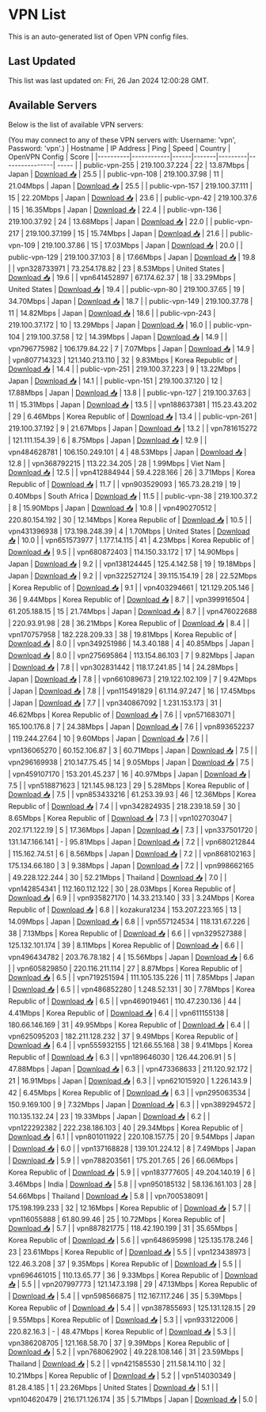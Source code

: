 # VPN List

This is an auto-generated list of Open VPN config files.

## Last Updated

This list was last updated on: Fri, 26 Jan 2024 12:00:28 GMT.

## Available Servers

Below is the list of available VPN servers:

(You may connect to any of these VPN servers with: Username: 'vpn', Password: 'vpn'.)
| Hostname | IP Address | Ping | Speed | Country | OpenVPN Config | Score |
|----------|------------|------|-------|---------|----------------| ----- |
| public-vpn-255 | 219.100.37.224 | 22 | 13.87Mbps | Japan | [Download 📥](./configs/server_0_JP.ovpn) | 25.5 |
| public-vpn-108 | 219.100.37.98 | 11 | 21.04Mbps | Japan | [Download 📥](./configs/server_1_JP.ovpn) | 25.5 |
| public-vpn-157 | 219.100.37.111 | 15 | 22.20Mbps | Japan | [Download 📥](./configs/server_2_JP.ovpn) | 23.6 |
| public-vpn-42 | 219.100.37.6 | 15 | 16.35Mbps | Japan | [Download 📥](./configs/server_3_JP.ovpn) | 22.4 |
| public-vpn-136 | 219.100.37.92 | 24 | 13.68Mbps | Japan | [Download 📥](./configs/server_4_JP.ovpn) | 22.0 |
| public-vpn-217 | 219.100.37.199 | 15 | 15.74Mbps | Japan | [Download 📥](./configs/server_5_JP.ovpn) | 21.6 |
| public-vpn-109 | 219.100.37.86 | 15 | 17.03Mbps | Japan | [Download 📥](./configs/server_6_JP.ovpn) | 20.0 |
| public-vpn-129 | 219.100.37.103 | 8 | 17.66Mbps | Japan | [Download 📥](./configs/server_7_JP.ovpn) | 19.8 |
| vpn328733971 | 73.254.178.82 | 23 | 8.53Mbps | United States | [Download 📥](./configs/server_8_US.ovpn) | 19.6 |
| vpn641452897 | 67.174.62.37 | 18 | 33.29Mbps | United States | [Download 📥](./configs/server_9_US.ovpn) | 19.4 |
| public-vpn-80 | 219.100.37.65 | 19 | 34.70Mbps | Japan | [Download 📥](./configs/server_10_JP.ovpn) | 18.7 |
| public-vpn-149 | 219.100.37.78 | 11 | 14.82Mbps | Japan | [Download 📥](./configs/server_11_JP.ovpn) | 18.6 |
| public-vpn-243 | 219.100.37.172 | 10 | 13.29Mbps | Japan | [Download 📥](./configs/server_12_JP.ovpn) | 16.0 |
| public-vpn-104 | 219.100.37.58 | 12 | 14.39Mbps | Japan | [Download 📥](./configs/server_13_JP.ovpn) | 14.9 |
| vpn796775982 | 106.179.84.22 | 7 | 7.07Mbps | Japan | [Download 📥](./configs/server_14_JP.ovpn) | 14.9 |
| vpn807714323 | 121.140.213.110 | 32 | 9.83Mbps | Korea Republic of | [Download 📥](./configs/server_15_KR.ovpn) | 14.4 |
| public-vpn-251 | 219.100.37.223 | 9 | 13.22Mbps | Japan | [Download 📥](./configs/server_16_JP.ovpn) | 14.1 |
| public-vpn-151 | 219.100.37.120 | 12 | 17.88Mbps | Japan | [Download 📥](./configs/server_17_JP.ovpn) | 13.8 |
| public-vpn-127 | 219.100.37.63 | 11 | 15.31Mbps | Japan | [Download 📥](./configs/server_18_JP.ovpn) | 13.5 |
| vpn188637381 | 115.23.43.202 | 29 | 6.46Mbps | Korea Republic of | [Download 📥](./configs/server_19_KR.ovpn) | 13.4 |
| public-vpn-261 | 219.100.37.192 | 9 | 21.67Mbps | Japan | [Download 📥](./configs/server_20_JP.ovpn) | 13.2 |
| vpn781615272 | 121.111.154.39 | 6 | 8.75Mbps | Japan | [Download 📥](./configs/server_21_JP.ovpn) | 12.9 |
| vpn484628781 | 106.150.249.101 | 4 | 48.53Mbps | Japan | [Download 📥](./configs/server_22_JP.ovpn) | 12.8 |
| vpn368792215 | 113.22.34.205 | 28 | 1.99Mbps | Viet Nam | [Download 📥](./configs/server_23_VN.ovpn) | 12.5 |
| vpn412884944 | 59.4.228.166 | 26 | 3.71Mbps | Korea Republic of | [Download 📥](./configs/server_24_KR.ovpn) | 11.7 |
| vpn903529093 | 165.73.28.219 | 19 | 0.40Mbps | South Africa | [Download 📥](./configs/server_25_ZA.ovpn) | 11.5 |
| public-vpn-38 | 219.100.37.2 | 8 | 15.90Mbps | Japan | [Download 📥](./configs/server_26_JP.ovpn) | 10.8 |
| vpn490270512 | 220.80.154.192 | 30 | 12.14Mbps | Korea Republic of | [Download 📥](./configs/server_27_KR.ovpn) | 10.5 |
| vpn431396938 | 173.198.248.39 | 4 | 1.70Mbps | United States | [Download 📥](./configs/server_28_US.ovpn) | 10.0 |
| vpn651573977 | 1.177.14.115 | 41 | 4.23Mbps | Korea Republic of | [Download 📥](./configs/server_29_KR.ovpn) | 9.5 |
| vpn680872403 | 114.150.33.172 | 17 | 14.90Mbps | Japan | [Download 📥](./configs/server_30_JP.ovpn) | 9.2 |
| vpn138124445 | 125.4.142.58 | 19 | 19.18Mbps | Japan | [Download 📥](./configs/server_31_JP.ovpn) | 9.2 |
| vpn322527124 | 39.115.154.19 | 28 | 22.52Mbps | Korea Republic of | [Download 📥](./configs/server_32_KR.ovpn) | 9.1 |
| vpn403294661 | 121.129.205.146 | 36 | 9.44Mbps | Korea Republic of | [Download 📥](./configs/server_33_KR.ovpn) | 8.7 |
| vpn399916504 | 61.205.188.15 | 15 | 21.74Mbps | Japan | [Download 📥](./configs/server_34_JP.ovpn) | 8.7 |
| vpn476022688 | 220.93.91.98 | 28 | 36.21Mbps | Korea Republic of | [Download 📥](./configs/server_35_KR.ovpn) | 8.4 |
| vpn170757958 | 182.228.209.33 | 38 | 19.81Mbps | Korea Republic of | [Download 📥](./configs/server_36_KR.ovpn) | 8.0 |
| vpn349251986 | 14.3.40.188 | 4 | 40.85Mbps | Japan | [Download 📥](./configs/server_37_JP.ovpn) | 8.0 |
| vpn275695864 | 113.154.86.103 | 7 | 9.82Mbps | Japan | [Download 📥](./configs/server_38_JP.ovpn) | 7.8 |
| vpn302831442 | 118.17.241.85 | 14 | 24.28Mbps | Japan | [Download 📥](./configs/server_39_JP.ovpn) | 7.8 |
| vpn661089673 | 219.122.102.109 | 7 | 9.42Mbps | Japan | [Download 📥](./configs/server_40_JP.ovpn) | 7.8 |
| vpn115491829 | 61.114.97.247 | 16 | 17.45Mbps | Japan | [Download 📥](./configs/server_41_JP.ovpn) | 7.7 |
| vpn340867092 | 1.231.153.173 | 31 | 46.62Mbps | Korea Republic of | [Download 📥](./configs/server_42_KR.ovpn) | 7.6 |
| vpn571683071 | 165.100.176.8 | 7 | 24.38Mbps | Japan | [Download 📥](./configs/server_43_JP.ovpn) | 7.6 |
| vpn893652237 | 119.244.27.64 | 10 | 9.60Mbps | Japan | [Download 📥](./configs/server_44_JP.ovpn) | 7.6 |
| vpn136065270 | 60.152.106.87 | 3 | 60.71Mbps | Japan | [Download 📥](./configs/server_45_JP.ovpn) | 7.5 |
| vpn296169938 | 210.147.75.45 | 14 | 9.05Mbps | Japan | [Download 📥](./configs/server_46_JP.ovpn) | 7.5 |
| vpn459107170 | 153.201.45.237 | 16 | 40.97Mbps | Japan | [Download 📥](./configs/server_47_JP.ovpn) | 7.5 |
| vpn518871623 | 121.145.98.123 | 29 | 5.28Mbps | Korea Republic of | [Download 📥](./configs/server_48_KR.ovpn) | 7.5 |
| vpn853433216 | 61.253.39.93 | 46 | 12.36Mbps | Korea Republic of | [Download 📥](./configs/server_49_KR.ovpn) | 7.4 |
| vpn342824935 | 218.239.18.59 | 30 | 8.65Mbps | Korea Republic of | [Download 📥](./configs/server_50_KR.ovpn) | 7.3 |
| vpn102703047 | 202.171.122.19 | 5 | 17.36Mbps | Japan | [Download 📥](./configs/server_51_JP.ovpn) | 7.3 |
| vpn337501720 | 131.147.166.141 | - | 95.81Mbps | Japan | [Download 📥](./configs/server_52_JP.ovpn) | 7.2 |
| vpn680212844 | 115.162.74.51 | 6 | 8.56Mbps | Japan | [Download 📥](./configs/server_53_JP.ovpn) | 7.2 |
| vpn868102163 | 175.134.66.180 | 3 | 9.38Mbps | Japan | [Download 📥](./configs/server_54_JP.ovpn) | 7.2 |
| vpn998662165 | 49.228.122.244 | 30 | 52.21Mbps | Thailand | [Download 📥](./configs/server_55_TH.ovpn) | 7.0 |
| vpn142854341 | 112.160.112.122 | 30 | 28.03Mbps | Korea Republic of | [Download 📥](./configs/server_56_KR.ovpn) | 6.9 |
| vpn935827170 | 14.33.213.140 | 33 | 3.24Mbps | Korea Republic of | [Download 📥](./configs/server_57_KR.ovpn) | 6.8 |
| kozakura1234 | 153.207.223.165 | 13 | 14.09Mbps | Japan | [Download 📥](./configs/server_58_JP.ovpn) | 6.8 |
| vpn557124534 | 118.131.67.226 | 38 | 7.13Mbps | Korea Republic of | [Download 📥](./configs/server_59_KR.ovpn) | 6.6 |
| vpn329527388 | 125.132.101.174 | 39 | 8.11Mbps | Korea Republic of | [Download 📥](./configs/server_60_KR.ovpn) | 6.6 |
| vpn496434782 | 203.76.78.182 | 4 | 15.56Mbps | Japan | [Download 📥](./configs/server_61_JP.ovpn) | 6.6 |
| vpn605829850 | 220.116.211.114 | 27 | 8.87Mbps | Korea Republic of | [Download 📥](./configs/server_62_KR.ovpn) | 6.5 |
| vpn719251594 | 111.105.135.226 | 11 | 7.85Mbps | Japan | [Download 📥](./configs/server_63_JP.ovpn) | 6.5 |
| vpn486852280 | 1.248.52.131 | 30 | 7.78Mbps | Korea Republic of | [Download 📥](./configs/server_64_KR.ovpn) | 6.5 |
| vpn469019461 | 110.47.230.136 | 44 | 4.41Mbps | Korea Republic of | [Download 📥](./configs/server_65_KR.ovpn) | 6.4 |
| vpn611155138 | 180.66.146.169 | 31 | 49.95Mbps | Korea Republic of | [Download 📥](./configs/server_66_KR.ovpn) | 6.4 |
| vpn625095203 | 182.211.128.232 | 37 | 9.49Mbps | Korea Republic of | [Download 📥](./configs/server_67_KR.ovpn) | 6.4 |
| vpn555932155 | 121.66.55.168 | 38 | 9.41Mbps | Korea Republic of | [Download 📥](./configs/server_68_KR.ovpn) | 6.3 |
| vpn189646030 | 126.44.206.91 | 5 | 47.88Mbps | Japan | [Download 📥](./configs/server_69_JP.ovpn) | 6.3 |
| vpn473368633 | 211.120.92.172 | 21 | 16.91Mbps | Japan | [Download 📥](./configs/server_70_JP.ovpn) | 6.3 |
| vpn621015920 | 1.226.143.9 | 42 | 6.45Mbps | Korea Republic of | [Download 📥](./configs/server_71_KR.ovpn) | 6.3 |
| vpn295063534 | 150.9.169.100 | 9 | 7.32Mbps | Japan | [Download 📥](./configs/server_72_JP.ovpn) | 6.3 |
| vpn389294572 | 110.135.132.24 | 23 | 19.33Mbps | Japan | [Download 📥](./configs/server_73_JP.ovpn) | 6.2 |
| vpn122292382 | 222.238.186.103 | 40 | 29.34Mbps | Korea Republic of | [Download 📥](./configs/server_74_KR.ovpn) | 6.1 |
| vpn801011922 | 220.108.157.75 | 20 | 9.54Mbps | Japan | [Download 📥](./configs/server_75_JP.ovpn) | 6.0 |
| vpn137168828 | 139.101.224.12 | 8 | 7.49Mbps | Japan | [Download 📥](./configs/server_76_JP.ovpn) | 5.9 |
| vpn788203561 | 175.201.7.65 | 26 | 66.06Mbps | Korea Republic of | [Download 📥](./configs/server_77_KR.ovpn) | 5.9 |
| vpn183777605 | 49.204.140.19 | 6 | 3.46Mbps | India | [Download 📥](./configs/server_78_IN.ovpn) | 5.8 |
| vpn950185132 | 58.136.161.103 | 28 | 54.66Mbps | Thailand | [Download 📥](./configs/server_79_TH.ovpn) | 5.8 |
| vpn700538091 | 175.198.199.233 | 32 | 12.16Mbps | Korea Republic of | [Download 📥](./configs/server_80_KR.ovpn) | 5.7 |
| vpn116055888 | 61.80.99.46 | 25 | 10.72Mbps | Korea Republic of | [Download 📥](./configs/server_81_KR.ovpn) | 5.7 |
| vpn887821775 | 118.42.190.199 | 31 | 35.65Mbps | Korea Republic of | [Download 📥](./configs/server_82_KR.ovpn) | 5.6 |
| vpn648695998 | 125.135.178.246 | 23 | 23.61Mbps | Korea Republic of | [Download 📥](./configs/server_83_KR.ovpn) | 5.5 |
| vpn123438973 | 122.46.3.208 | 37 | 9.35Mbps | Korea Republic of | [Download 📥](./configs/server_84_KR.ovpn) | 5.5 |
| vpn696461015 | 110.13.65.77 | 36 | 9.33Mbps | Korea Republic of | [Download 📥](./configs/server_85_KR.ovpn) | 5.5 |
| vpn207997773 | 121.147.3.198 | 29 | 47.13Mbps | Korea Republic of | [Download 📥](./configs/server_86_KR.ovpn) | 5.4 |
| vpn598566875 | 112.167.117.246 | 35 | 5.39Mbps | Korea Republic of | [Download 📥](./configs/server_87_KR.ovpn) | 5.4 |
| vpn387855693 | 125.131.128.15 | 29 | 9.55Mbps | Korea Republic of | [Download 📥](./configs/server_88_KR.ovpn) | 5.3 |
| vpn933122006 | 220.82.16.3 | - | 48.47Mbps | Korea Republic of | [Download 📥](./configs/server_89_KR.ovpn) | 5.3 |
| vpn386208705 | 121.168.58.70 | 37 | 9.39Mbps | Korea Republic of | [Download 📥](./configs/server_90_KR.ovpn) | 5.2 |
| vpn768062902 | 49.228.108.146 | 31 | 23.59Mbps | Thailand | [Download 📥](./configs/server_91_TH.ovpn) | 5.2 |
| vpn421585530 | 211.58.14.110 | 32 | 10.21Mbps | Korea Republic of | [Download 📥](./configs/server_92_KR.ovpn) | 5.2 |
| vpn514030349 | 81.28.4.185 | 1 | 23.26Mbps | United States | [Download 📥](./configs/server_93_US.ovpn) | 5.1 |
| vpn104620479 | 216.171.126.174 | 35 | 5.71Mbps | Japan | [Download 📥](./configs/server_94_JP.ovpn) | 5.0 |
